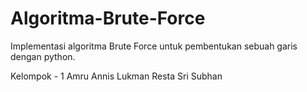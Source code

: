 # Algoritma-Brute-Force
Implementasi algoritma Brute Force untuk pembentukan sebuah garis dengan python.

Kelompok - 1
Amru
Annis
Lukman
Resta
Sri
Subhan

